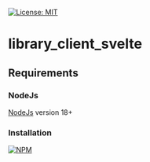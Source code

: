 [![License: MIT](https://img.shields.io/badge/License-MIT-yellow.svg)](https://opensource.org/licenses/MIT)

# library_client_svelte
## Requirements

### NodeJs

[NodeJs](https://nodejs.org) version 18+

### Installation

[![NPM](https://nodei.co/npm/@thzero/library_client_svelte.png?compact=true)](https://npmjs.org/package/@thzero/library_client_svelte)
